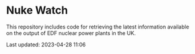 # Nuke Watch

This repository includes code for retrieving the latest information available on the output of EDF nuclear power plants in the UK.

Last updated: 2023-04-28 11:06